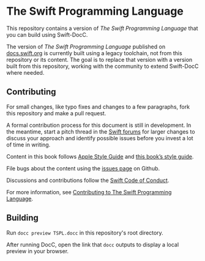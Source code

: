 # The Swift Programming Language

This repository contains a version of *The Swift Programming Language*
that you can build using Swift-DocC.

The version of *The Swift Programming Language* published on [docs.swift.org](https://docs.swift.org/swift-book/documentation/the-swift-programming-language/)
is currently built using a legacy toolchain,
not from this repository or its content.
The goal is to replace that version with a version built from this repository,
working with the community to extend Swift-DocC where needed.

## Contributing

For small changes,
like typo fixes and changes to a few paragraphs,
fork this repository and make a pull request.

A formal contribution process for this document is still in development.
In the meantime,
start a pitch thread in the [Swift forums][forum] for larger changes
to discuss your approach and identify possible issues
before you invest a lot of time in writing.

Content in this book follows [Apple Style Guide][asg]
and [this book’s style guide][tspl-style].

File bugs about the content using the [issues page][bugs] on Github.

Discussions and contributions follow the [Swift Code of Conduct][conduct].

For more information, see [Contributing to The Swift Programming Language][contributing].

[asg]: https://help.apple.com/applestyleguide/
[bugs]: https://github.com/apple/swift-book/issues
[conduct]: https://www.swift.org/code-of-conduct
[contributing]: /CONTRIBUTING.md
[forum]: https://forums.swift.org/c/swift-documentation/92
[tspl-style]: /Style.md

## Building

Run `docc preview TSPL.docc`
in this repository's root directory.

After running DocC, open the link that `docc` outputs
to display a local preview in your browser.
